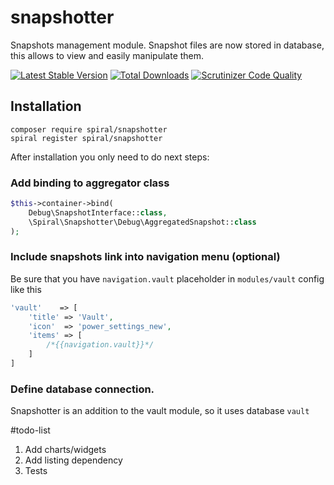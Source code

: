 # snapshotter
Snapshots management module. Snapshot files are now stored in database, this allows to view and easily manipulate them. 

[![Latest Stable Version](https://poser.pugx.org/spiral/snapshotter/v/stable)](https://packagist.org/packages/spiral/snapshotter) 
[![Total Downloads](https://poser.pugx.org/spiral/snapshotter/downloads)](https://packagist.org/packages/spiral/snapshotter) 
[![Scrutinizer Code Quality](https://scrutinizer-ci.com/g/spiral-modules/snapshotter/badges/quality-score.png)](https://scrutinizer-ci.com/g/spiral-modules/snapshotter/) 

## Installation
```
composer require spiral/snapshotter
spiral register spiral/snapshotter
```

After installation you only need to do next steps:

### Add binding to aggregator class

```php
$this->container->bind(
    Debug\SnapshotInterface::class,
    \Spiral\Snapshotter\Debug\AggregatedSnapshot::class
);
```

### Include snapshots link into navigation menu (optional)

Be sure that you have `navigation.vault` placeholder in `modules/vault` config like this
```php
'vault'    => [
    'title' => 'Vault',
    'icon'  => 'power_settings_new',
    'items' => [
        /*{{navigation.vault}}*/
    ]
]
```

### Define database connection.
Snapshotter is an addition to the vault module, so it uses database `vault`

#todo-list
1. Add charts/widgets
2. Add listing dependency
3. Tests
